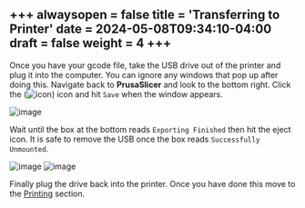 +++
alwaysopen = false
title = 'Transferring to Printer'
date = 2024-05-08T09:34:10-04:00
draft = false
weight = 4
+++
---
Once you have your gcode file, take the USB drive out of the printer and plug it into the computer. You can ignore any windows that pop up after doing this. Navigate back to **PrusaSlicer** and look to the bottom right. Click the (![icon](/images/103.PNG)) icon and hit `Save` when the window appears.

![image](/images/104.PNG)

Wait until the box at the bottom reads `Exporting Finished` then hit the eject icon. It is safe to remove the USB once the box reads `Successfully Unmounted`.

![image](/images/105.PNG)
![image](/images/106.PNG)

Finally plug the drive back into the printer. Once you have done this move to the [Printing](https://cid.friendscentral.org/3dprinters/prusamark4/printing/index.html) section.
